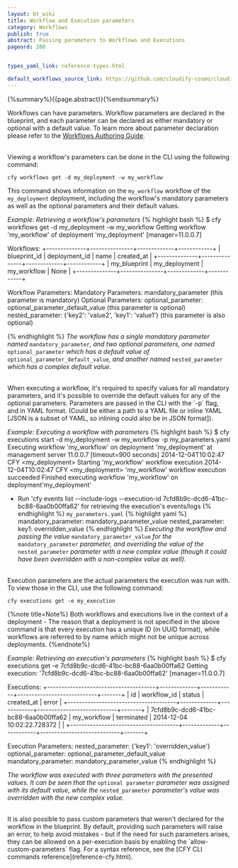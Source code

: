 ```yaml
---
layout: bt_wiki
title: Workflow and Execution parameters
category: Workflows
publish: true
abstract: Passing parameters to Workflows and Executions
pageord: 200


types_yaml_link: reference-types.html

default_workflows_source_link: https://github.com/cloudify-cosmo/cloudify-plugins-common/blob/3.2/cloudify/plugins/workflows.py
---
```


{%summary%}{{page.abstract}}{%endsummary%}


Workflows can have parameters. Workflow parameters are declared in the blueprint, and each parameter can be declared as either mandatory or optional with a default value. To learn more about parameter declaration please refer to the [Workflows Authoring Guide](workflows-authoring.html).

<br>
Viewing a workflow's parameters can be done in the CLI using the following command:

`cfy workflows get -d my_deployment -w my_workflow`

This command shows information on the `my_workflow` workflow of the `my_deployment` deployment, including the workflow's mandatory parameters as well as the optional parameters and their default values.

*Example: Retrieving a workflow's parameters*
{% highlight bash %}
$ cfy workflows get -d my_deployment -w my_workflow
Getting workflow 'my_workflow' of deployment 'my_deployment' [manager=11.0.0.7]

Workflows:
+--------------+---------------+-------------+------------+
| blueprint_id | deployment_id |     name    | created_at |
+--------------+---------------+-------------+------------+
| my_blueprint | my_deployment | my_workflow |    None    |
+--------------+---------------+-------------+------------+

Workflow Parameters:
    Mandatory Parameters:
        mandatory_parameter (this parameter is mandatory)
    Optional Parameters:
        optional_parameter:     optional_parameter_default_value        (this parameter is optional)
        nested_parameter:       {'key2': 'value2', 'key1': 'value1'}    (this parameter is also optional)

{% endhighlight %}
*The workflow has a single mandatory parameter named* `mandatory_parameter`*, and two optional parameters, one named* `optional_parameter` *which has a default value of* `optional_parameter_default_value`*, and another named* `nested_parameter` *which has a complex default value.*

<br>
When executing a workflow, it's required to specify values for all mandatory parameters, and it's possible to override the default values for any of the optional parameters. Parameters are passed in the CLI with the `-p` flag, and in YAML format. (Could be either a path to a YAML file or inline YAML [JSON is a subset of YAML, so inlining could also be in JSON format]).

*Example: Executing a workflow with parameters*
{% highlight bash %}
$ cfy executions start -d my_deployment -w my_workflow -p my_parameters.yaml
Executing workflow 'my_workflow' on deployment 'my_deployment' at management server 11.0.0.7 [timeout=900 seconds]
2014-12-04T10:02:47 CFY <my_deployment> Starting 'my_workflow' workflow execution
2014-12-04T10:02:47 CFY <my_deployment> 'my_workflow' workflow execution succeeded
Finished executing workflow 'my_workflow' on deployment'my_deployment'
* Run 'cfy events list --include-logs --execution-id 7cfd8b9c-dcd6-41bc-bc88-6aa0b00ffa62' for retrieving the execution's events/logs
{% endhighlight %}
`my_parameters.yaml`
{% highlight yaml %}
mandatory_parameter: mandatory_parameter_value
nested_parameter:
  key1: overridden_value
{% endhighlight %}
*Executing the workflow and passing the value* `mandatory_parameter_value` *for the* `mandatory_parameter` *parameter, and overriding the value of the* `nested_parameter` *parameter with a new complex value (though it could have been overridden with a non-complex value as well).*

<br>
Execution parameters are the actual parameters the execution was run with. To view those in the CLI, use the following command:

`cfy executions get -e my_execution`

{%note title=Note%}
Both workflows and executions live in the context of a deployment - The reason that a deployment is not specified in the above command is that every execution has a unique ID (in UUID format), while workflows are referred to by name which might not be unique across deployments.
{%endnote%}


*Example: Retrieving an execution's parameters*
{% highlight bash %}
$ cfy executions get -e 7cfd8b9c-dcd6-41bc-bc88-6aa0b00ffa62
Getting execution: '7cfd8b9c-dcd6-41bc-bc88-6aa0b00ffa62' [manager=11.0.0.7]

Executions:
+--------------------------------------+-------------+------------+----------------------------+-------+
|                  id                  | workflow_id |   status   |         created_at         | error |
+--------------------------------------+-------------+------------+----------------------------+-------+
| 7cfd8b9c-dcd6-41bc-bc88-6aa0b00ffa62 | my_workflow | terminated | 2014-12-04 10:02:22.728372 |       |
+--------------------------------------+-------------+------------+----------------------------+-------+

Execution Parameters:
    nested_parameter:       {'key1': 'overridden_value'}
    optional_parameter:     optional_parameter_default_value
    mandatory_parameter:    mandatory_parameter_value
{% endhighlight %}

*The workflow was executed with three parameters with the presented values. It can be seen that the* `optional parameter` *parameter was assigned with its default value, while the* `nested_parameter` *parameter's value was overridden with the new complex value.*

<br>
It is also possible to pass custom parameters that weren't declared for the workflow in the blueprint. By default, providing such parameters will raise an error, to help avoid mistakes - but if the need for such parameters arises, they can be allowed on a per-execution basis by enabling the `allow-custom-parameters` flag. For a syntax reference, see the [CFY CLI commands reference](reference-cfy.html).